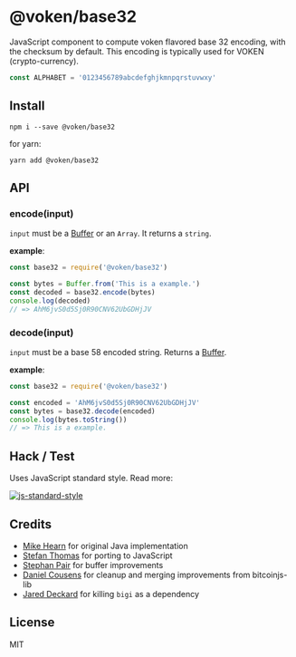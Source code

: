 @voken/base32
=============

JavaScript component to compute voken flavored base 32 encoding,
with the checksum by default.
This encoding is typically used for VOKEN (crypto-currency).

```javascript
const ALPHABET = '0123456789abcdefghjkmnpqrstuvwxy'
```


Install
-------


```
npm i --save @voken/base32
```

for yarn:

```
yarn add @voken/base32
```


API
---

### encode(input)

`input` must be a [Buffer](https://nodejs.org/api/buffer.html) or an `Array`. It returns a `string`.

**example**:

```js
const base32 = require('@voken/base32')

const bytes = Buffer.from('This is a example.')
const decoded = base32.encode(bytes)
console.log(decoded)
// => AhM6jvS0d5Sj0R90CNV62UbGDHjJV
```


### decode(input)

`input` must be a base 58 encoded string. Returns a [Buffer](https://nodejs.org/api/buffer.html).

**example**:

```js
const base32 = require('@voken/base32')

const encoded = 'AhM6jvS0d5Sj0R90CNV62UbGDHjJV'
const bytes = base32.decode(encoded)
console.log(bytes.toString())
// => This is a example.
```


Hack / Test
-----------

Uses JavaScript standard style. Read more:

[![js-standard-style](https://cdn.rawgit.com/feross/standard/master/badge.svg)](https://github.com/feross/standard)


Credits
-------
- [Mike Hearn](https://github.com/mikehearn) for original Java implementation
- [Stefan Thomas](https://github.com/justmoon) for porting to JavaScript
- [Stephan Pair](https://github.com/gasteve) for buffer improvements
- [Daniel Cousens](https://github.com/dcousens) for cleanup and merging improvements from bitcoinjs-lib
- [Jared Deckard](https://github.com/deckar01) for killing `bigi` as a dependency


License
-------

MIT

